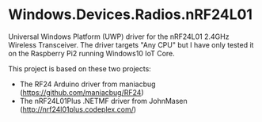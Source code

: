 # Windows.Devices.Radios.nRF24L01
Universal Windows Platform (UWP) driver for the nRF24L01 2.4GHz Wireless Transceiver. The driver targets "Any CPU" but I have only tested it on the Raspberry Pi2 running Windows10 IoT Core. 

This project is based on these two projects: 
* The RF24 Arduino driver from maniacbug (https://github.com/maniacbug/RF24) 
* The nRF24L01Plus .NETMF driver from JohnMasen (http://nrf24l01plus.codeplex.com/)

